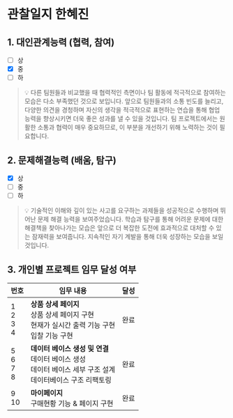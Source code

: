 # 관찰일지 한혜진

## 1. 대인관계능력 (협력, 참여)

- [ ] 상
- [x] 중
- [ ] 하

> 💡 다른 팀원들과 비교했을 때 협력적인 측면이나 팀 활동에 적극적으로 참여하는 모습은 다소 부족했던 것으로 보입니다. 앞으로 팀원들과의 소통 빈도를 늘리고, 다양한 의견을 경청하며 자신의 생각을 적극적으로 표현하는 연습을 통해 협업 능력을 향상시키면 더욱 좋은 성과를 낼 수 있을 것입니다. 팀 프로젝트에서는 원활한 소통과 협력이 매우 중요하므로, 이 부분을 개선하기 위해 노력하는 것이 필요합니다.

## 2. 문제해결능력 (배움, 탐구)

- [x] 상
- [ ] 중
- [ ] 하

> 💡 기술적인 이해와 깊이 있는 사고를 요구하는 과제들을 성공적으로 수행하며 뛰어난 문제 해결 능력을 보여주었습니다. 학습과 탐구를 통해 어려운 문제에 대한 해결책을 찾아나가는 모습은 앞으로 더 복잡한 도전에 효과적으로 대처할 수 있는 잠재력을 보여줍니다. 지속적인 자기 계발을 통해 더욱 성장하는 모습을 보일 것입니다.

## 3. 개인별 프로젝트 임무 달성 여부

| 번호               | 임무 내용                                                                       | 달성  |
| ---------------- | --------------------------------------------------------------------------- | --- |
| 1<br>2<br>3<br>4 | **상품 상세 페이지**<br>상품 상세 페이지 구현  <br>현재가 실시간 출력 기능 구현  <br>입찰 기능 구현           | 완료  |
| 5<br>6<br>7<br>8 | **데이터 베이스 생성 및 연결**<br>데이터 베이스 생성  <br>데이터 베이스 세부 구조 설계  <br>데이터베이스 구조 리팩토링 | 완료  |
| 9<br>10          | **마이페이지**<br>구매현황 기능 & 페이지 구현                                               | 완료  |

